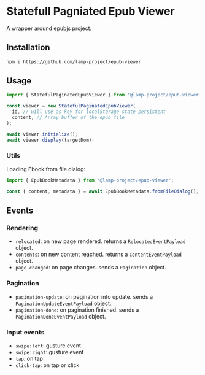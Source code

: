 # Statefull Pagniated Epub Viewer

A wrapper around epubjs project.

## Installation

```bash
npm i https://github.com/lamp-project/epub-viewer 
```

## Usage

```typescript
import { StatefulPaginatedEpubViewer } from '@lamp-project/epub-viewer';

const viewer = new StatefulPaginatedEpubViewer(
  id, // will use as key for localStorage state persistent
  content, // Array buffer of the epub file
);

await viewer.initialize();
await viewer.display(targetDom);
```

### Utils

Loading Ebook from file dialog:

```typescript
import { EpubBookMetadata } from '@lamp-project/epub-viewer';

const { content, metadata } = await EpubBookMetadata.fromFileDialog();
```

## Events

### Rendering

* `relocated`: on new page rendered. returns a `RelocatedEventPayload` object.
* `contents`: on new content reached. returns a `ContentEventPayload` object.
* `page-changed`: on page changes. sends a `Pagination` object.

### Pagination

* `pagination-update`: on pagination info update. sends a `PaginationUpdateEventPayload` object.
* `pagination-done`: on pagination finished. sends a `PaginationDoneEventPayload` object.

### Input events

* `swipe:left`: gusture event
* `swipe:right`: gusture event
* `tap`: on tap
* `click-tap`: on tap or click
